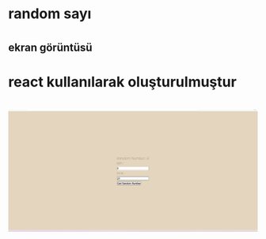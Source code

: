 <h1> random sayı <h1>

<h2> ekran görüntüsü <h2>

<h1> react kullanılarak oluşturulmuştur <h1>

![](random.gif)
